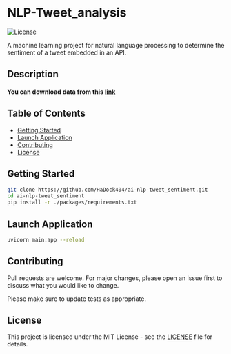 # NLP-Tweet_analysis

[![License](https://img.shields.io/badge/license-MIT-blue.svg)](LICENSE)  

A machine learning project for natural language processing to determine the sentiment of a tweet embedded in an API.  

## Description  

#### You can download data from this [link](https://s3-eu-west-1.amazonaws.com/static.oc-static.com/prod/courses/files/AI+Engineer/Project+7%C2%A0-+D%C3%A9tectez+les+Bad+Buzz+gr%C3%A2ce+au+Deep+Learning/sentiment140.zip)



## Table of Contents

- [Getting Started](#Getting-Started)
- [Launch Application](#Launch-Application)
- [Contributing](#Contributing)
- [License](#License)

## Getting Started

```bash
git clone https://github.com/HaDock404/ai-nlp-tweet_sentiment.git
cd ai-nlp-tweet_sentiment
pip install -r ./packages/requirements.txt
```

## Launch Application

```bash
uvicorn main:app --reload
```

## Contributing

Pull requests are welcome. For major changes, please open an issue first
to discuss what you would like to change.

Please make sure to update tests as appropriate.

## License  

This project is licensed under the MIT License - see the [LICENSE](./LICENSE) file for details.